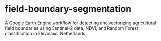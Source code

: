 # field-boundary-segmentation
A Google Earth Engine workflow for detecting and vectorizing agricultural field boundaries using Sentinel-2 data, NDVI, and Random Forest classification in Flevoland, Netherlands
